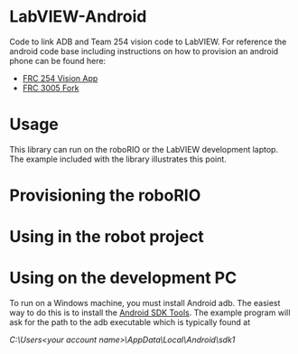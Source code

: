 # LabVIEW-Android
Code to link ADB and Team 254 vision code to LabVIEW. For reference the android code base including instructions on how to provision an android phone can be found here:

- [FRC 254 Vision App](https://github.com/Team254/FRC-2017-Public/tree/master/vision_app)
- [FRC 3005 Fork](https://github.com/FRC3005/FRC2017-Vision-Public/tree/master/vision_app)

# Usage
This library can run on the roboRIO or the LabVIEW development laptop. The example included with the library illustrates this point.

# Provisioning the roboRIO

# Using in the robot project

# Using on the development PC

To run on a Windows machine, you must install Android adb. The easiest way to do this is to install the [Android SDK Tools](https://developer.android.com/studio/index.html#downloads). The example program will ask for the path to the adb executable which is typically found at

*C:\Users\<your account name>\AppData\Local\Android\sdk1*
